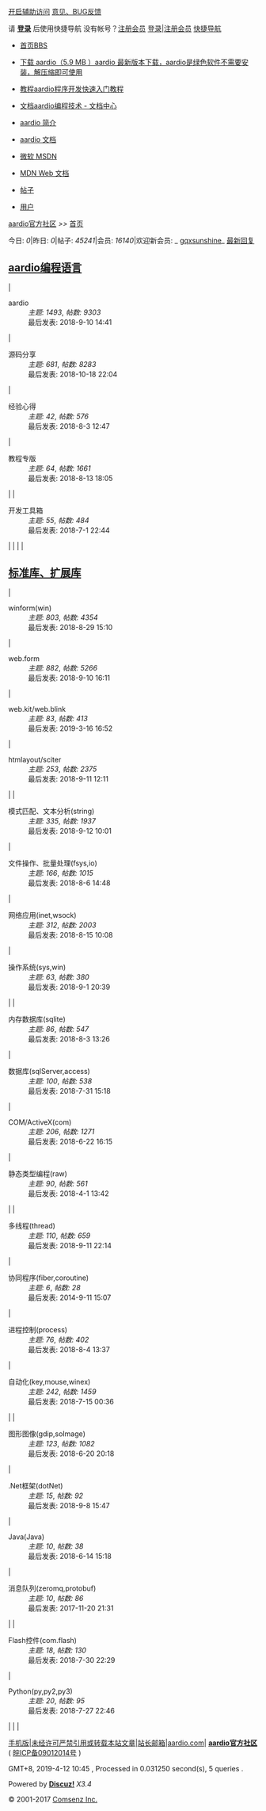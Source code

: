 [开启辅助访问](javascript:; "开启辅助访问") [意见、BUG反馈](http://bbs.aardio.com/plugin.php?id=fb_opinion:main)

 请 [**登录**](javascript:;) 后使用快捷导航
 没有帐号？[注册会员](http://bbs.aardio.com/member.php?mod=register) [登录](http://bbs.aardio.com/member.php?mod=logging&action=login)|[注册会员](http://bbs.aardio.com/member.php?mod=register) [快捷导航](javascript:;)

* [首页BBS](http://bbs.aardio.com/forum.php "BBS")
* [下载 aardio（5.9 MB ）aardio 最新版本下载，aardio是绿色软件不需要安装，解压缩即可使用](http://www.aardio.com "aardio 最新版本下载，aardio是绿色软件不需要安装，解压缩即可使用")
* [教程aardio程序开发快速入门教程](http://bbs.aardio.com/forum.php?mod=forumdisplay&fid=133 "aardio程序开发快速入门教程")
* [文档aardio编程技术 - 文档中心](http://bbs.aardio.com/doc "aardio编程技术 - 文档中心")

* [aardio 简介](http://www.aardio.com)
* [aardio 文档](http://bbs.aardio.com/doc)
* [微软 MSDN](http://social.msdn.microsoft.com/Search/en-us?query=)
* [MDN Web 文档](https://developer.mozilla.org/zh-CN/docs/Web)

* [帖子](javascript:;)
* [用户](javascript:;)

[aardio官方社区](http://bbs.aardio.com/ "首页") _>>_ [首页](http://bbs.aardio.com/forum.php)

今日: _0_|昨日: _0_|帖子: _45241_|会员: _16140_|欢迎新会员: _ [gqxsunshine](http://bbs.aardio.com/home.php?mod=space&username=gqxsunshine)_
[最新回复](http://bbs.aardio.com/forum.php?mod=guide&view=new "最新回复")

## [aardio编程语言](http://bbs.aardio.com/forum.php?gid=36)

|
<dl>
<dt><a>aardio</a></dt>
<dd><em>&#x4E3B;&#x9898;: 1493</em>, <em>&#x5E16;&#x6570;: 9303</em></dd><dd>
<a>&#x6700;&#x540E;&#x53D1;&#x8868;: 2018-9-10 14:41</a>
</dd>
</dl> |
<dl>
<dt><a>&#x6E90;&#x7801;&#x5206;&#x4EAB;</a></dt>
<dd><em>&#x4E3B;&#x9898;: 681</em>, <em>&#x5E16;&#x6570;: 8283</em></dd><dd>
<a>&#x6700;&#x540E;&#x53D1;&#x8868;: 2018-10-18 22:04</a>
</dd>
</dl> |
<dl>
<dt><a>&#x7ECF;&#x9A8C;&#x5FC3;&#x5F97;</a></dt>
<dd><em>&#x4E3B;&#x9898;: 42</em>, <em>&#x5E16;&#x6570;: 576</em></dd><dd>
<a>&#x6700;&#x540E;&#x53D1;&#x8868;: 2018-8-3 12:47</a>
</dd>
</dl> |
<dl>
<dt><a>&#x6559;&#x7A0B;&#x4E13;&#x7248;</a></dt>
<dd><em>&#x4E3B;&#x9898;: 64</em>, <em>&#x5E16;&#x6570;: 1661</em></dd><dd>
<a>&#x6700;&#x540E;&#x53D1;&#x8868;: 2018-8-13 18:05</a>
</dd>
</dl> |
|
<dl>
<dt><a>&#x5F00;&#x53D1;&#x5DE5;&#x5177;&#x7BB1;</a></dt>
<dd><em>&#x4E3B;&#x9898;: 55</em>, <em>&#x5E16;&#x6570;: 484</em></dd><dd>
<a>&#x6700;&#x540E;&#x53D1;&#x8868;: 2018-7-1 22:44</a>
</dd>
</dl> |  |  |  |

## [标准库、扩展库](http://bbs.aardio.com/forum.php?gid=38)

|
<dl>
<dt><a>winform(win)</a></dt>
<dd><em>&#x4E3B;&#x9898;: 803</em>, <em>&#x5E16;&#x6570;: 4354</em></dd><dd>
<a>&#x6700;&#x540E;&#x53D1;&#x8868;: 2018-8-29 15:10</a>
</dd>
</dl> |
<dl>
<dt><a>web.form</a></dt>
<dd><em>&#x4E3B;&#x9898;: 882</em>, <em>&#x5E16;&#x6570;: 5266</em></dd><dd>
<a>&#x6700;&#x540E;&#x53D1;&#x8868;: 2018-9-10 16:11</a>
</dd>
</dl> |
<dl>
<dt><a>web.kit/web.blink</a></dt>
<dd><em>&#x4E3B;&#x9898;: 83</em>, <em>&#x5E16;&#x6570;: 413</em></dd><dd>
<a>&#x6700;&#x540E;&#x53D1;&#x8868;: 2019-3-16 16:52</a>
</dd>
</dl> |
<dl>
<dt><a>htmlayout/sciter</a></dt>
<dd><em>&#x4E3B;&#x9898;: 253</em>, <em>&#x5E16;&#x6570;: 2375</em></dd><dd>
<a>&#x6700;&#x540E;&#x53D1;&#x8868;: 2018-9-11 12:11</a>
</dd>
</dl> |
|
<dl>
<dt><a>&#x6A21;&#x5F0F;&#x5339;&#x914D;&#x3001;&#x6587;&#x672C;&#x5206;&#x6790;(string)</a></dt>
<dd><em>&#x4E3B;&#x9898;: 335</em>, <em>&#x5E16;&#x6570;: 1937</em></dd><dd>
<a>&#x6700;&#x540E;&#x53D1;&#x8868;: 2018-9-12 10:01</a>
</dd>
</dl> |
<dl>
<dt><a>&#x6587;&#x4EF6;&#x64CD;&#x4F5C;&#x3001;&#x6279;&#x91CF;&#x5904;&#x7406;(fsys,io)</a></dt>
<dd><em>&#x4E3B;&#x9898;: 166</em>, <em>&#x5E16;&#x6570;: 1015</em></dd><dd>
<a>&#x6700;&#x540E;&#x53D1;&#x8868;: 2018-8-6 14:48</a>
</dd>
</dl> |
<dl>
<dt><a>&#x7F51;&#x7EDC;&#x5E94;&#x7528;(inet,wsock)</a></dt>
<dd><em>&#x4E3B;&#x9898;: 312</em>, <em>&#x5E16;&#x6570;: 2003</em></dd><dd>
<a>&#x6700;&#x540E;&#x53D1;&#x8868;: 2018-8-15 10:08</a>
</dd>
</dl> |
<dl>
<dt><a>&#x64CD;&#x4F5C;&#x7CFB;&#x7EDF;(sys,win)</a></dt>
<dd><em>&#x4E3B;&#x9898;: 63</em>, <em>&#x5E16;&#x6570;: 380</em></dd><dd>
<a>&#x6700;&#x540E;&#x53D1;&#x8868;: 2018-9-1 20:39</a>
</dd>
</dl> |
|
<dl>
<dt><a>&#x5185;&#x5B58;&#x6570;&#x636E;&#x5E93;(sqlite)</a></dt>
<dd><em>&#x4E3B;&#x9898;: 86</em>, <em>&#x5E16;&#x6570;: 547</em></dd><dd>
<a>&#x6700;&#x540E;&#x53D1;&#x8868;: 2018-8-3 13:26</a>
</dd>
</dl> |
<dl>
<dt><a>&#x6570;&#x636E;&#x5E93;(sqlServer,access)</a></dt>
<dd><em>&#x4E3B;&#x9898;: 100</em>, <em>&#x5E16;&#x6570;: 538</em></dd><dd>
<a>&#x6700;&#x540E;&#x53D1;&#x8868;: 2018-7-31 15:18</a>
</dd>
</dl> |
<dl>
<dt><a>COM/ActiveX(com)</a></dt>
<dd><em>&#x4E3B;&#x9898;: 206</em>, <em>&#x5E16;&#x6570;: 1271</em></dd><dd>
<a>&#x6700;&#x540E;&#x53D1;&#x8868;: 2018-6-22 16:15</a>
</dd>
</dl> |
<dl>
<dt><a>&#x9759;&#x6001;&#x7C7B;&#x578B;&#x7F16;&#x7A0B;(raw)</a></dt>
<dd><em>&#x4E3B;&#x9898;: 90</em>, <em>&#x5E16;&#x6570;: 561</em></dd><dd>
<a>&#x6700;&#x540E;&#x53D1;&#x8868;: 2018-4-1 13:42</a>
</dd>
</dl> |
|
<dl>
<dt><a>&#x591A;&#x7EBF;&#x7A0B;(thread)</a></dt>
<dd><em>&#x4E3B;&#x9898;: 110</em>, <em>&#x5E16;&#x6570;: 659</em></dd><dd>
<a>&#x6700;&#x540E;&#x53D1;&#x8868;: 2018-9-11 22:14</a>
</dd>
</dl> |
<dl>
<dt><a>&#x534F;&#x540C;&#x7A0B;&#x5E8F;(fiber,coroutine)</a></dt>
<dd><em>&#x4E3B;&#x9898;: 6</em>, <em>&#x5E16;&#x6570;: 28</em></dd><dd>
<a>&#x6700;&#x540E;&#x53D1;&#x8868;: 2014-9-11 15:07</a>
</dd>
</dl> |
<dl>
<dt><a>&#x8FDB;&#x7A0B;&#x63A7;&#x5236;(process)</a></dt>
<dd><em>&#x4E3B;&#x9898;: 76</em>, <em>&#x5E16;&#x6570;: 402</em></dd><dd>
<a>&#x6700;&#x540E;&#x53D1;&#x8868;: 2018-8-4 13:37</a>
</dd>
</dl> |
<dl>
<dt><a>&#x81EA;&#x52A8;&#x5316;(key,mouse,winex)</a></dt>
<dd><em>&#x4E3B;&#x9898;: 242</em>, <em>&#x5E16;&#x6570;: 1459</em></dd><dd>
<a>&#x6700;&#x540E;&#x53D1;&#x8868;: 2018-7-15 00:36</a>
</dd>
</dl> |
|
<dl>
<dt><a>&#x56FE;&#x5F62;&#x56FE;&#x50CF;(gdip,soImage)</a></dt>
<dd><em>&#x4E3B;&#x9898;: 123</em>, <em>&#x5E16;&#x6570;: 1082</em></dd><dd>
<a>&#x6700;&#x540E;&#x53D1;&#x8868;: 2018-6-20 20:18</a>
</dd>
</dl> |
<dl>
<dt><a>.Net&#x6846;&#x67B6;(dotNet)</a></dt>
<dd><em>&#x4E3B;&#x9898;: 15</em>, <em>&#x5E16;&#x6570;: 92</em></dd><dd>
<a>&#x6700;&#x540E;&#x53D1;&#x8868;: 2018-9-8 15:47</a>
</dd>
</dl> |
<dl>
<dt><a>Java(Java)</a></dt>
<dd><em>&#x4E3B;&#x9898;: 10</em>, <em>&#x5E16;&#x6570;: 38</em></dd><dd>
<a>&#x6700;&#x540E;&#x53D1;&#x8868;: 2018-6-14 15:18</a>
</dd>
</dl> |
<dl>
<dt><a>&#x6D88;&#x606F;&#x961F;&#x5217;(zeromq,protobuf)</a></dt>
<dd><em>&#x4E3B;&#x9898;: 10</em>, <em>&#x5E16;&#x6570;: 86</em></dd><dd>
<a>&#x6700;&#x540E;&#x53D1;&#x8868;: 2017-11-20 21:31</a>
</dd>
</dl> |
|
<dl>
<dt><a>Flash&#x63A7;&#x4EF6;(com.flash)</a></dt>
<dd><em>&#x4E3B;&#x9898;: 18</em>, <em>&#x5E16;&#x6570;: 130</em></dd><dd>
<a>&#x6700;&#x540E;&#x53D1;&#x8868;: 2018-7-30 22:29</a>
</dd>
</dl> |
<dl>
<dt><a>Python(py,py2,py3)</a></dt>
<dd><em>&#x4E3B;&#x9898;: 20</em>, <em>&#x5E16;&#x6570;: 95</em></dd><dd>
<a>&#x6700;&#x540E;&#x53D1;&#x8868;: 2018-7-27 22:46</a>
</dd>
</dl> |  |  |

[手机版](http://bbs.aardio.com/forum.php?mobile=yes)|[未经许可严禁引用或转载本站文章](http://bbs.aardio.com/)|[站长邮箱](libraries/kernel/mailto:jacen.he@aardio.com)|[aardio.com](http://www.aardio.com/ "aardio官网")| **[aardio官方社区](http://bbs.aardio.com/)** ( [皖ICP备09012014号](http://www.miitbeian.gov.cn/) )

GMT+8, 2019-4-12 10:45 , Processed in 0.031250 second(s), 5 queries .

Powered by **[Discuz!](http://www.discuz.net)** _X3.4_

© 2001-2017 [Comsenz Inc.](http://www.comsenz.com)
